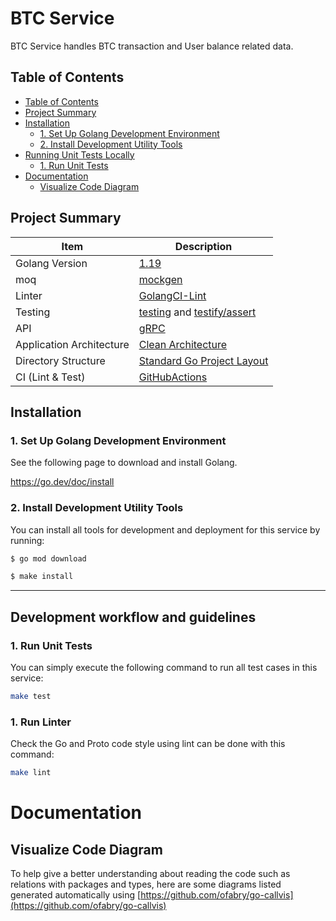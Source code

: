 # BTC Service

BTC Service handles BTC transaction and User balance related data.

## Table of Contents

<!-- @import "[TOC]" {cmd="toc" depthFrom=1 depthTo=6 orderedList=false} -->

<!-- code_chunk_output -->

- [Table of Contents](#table-of-contents)
- [Project Summary](#project-summary)
- [Installation](#installation)
    - [1. Set Up Golang Development Environment](#1-set-up-golang-development-environment)
    - [2. Install Development Utility Tools](#2-install-development-utility-tools)
- [Running Unit Tests Locally](#running-unit-tests-locally)
    - [1. Run Unit Tests](#2-run-unit-tests)
- [Documentation](#documentation)
  - [Visualize Code Diagram](#visualize-code-diagram)

<!-- /code_chunk_output -->

## Project Summary

| Item                       | Description                                                                                                           |
|----------------------------|-----------------------------------------------------------------------------------------------------------------------|
| Golang Version             | [1.19](https://golang.org/doc/go1.19)                                                                                 |
| moq                        | [mockgen](https://github.com/golang/mock)                                                                             |
| Linter                     | [GolangCI-Lint](https://github.com/golangci/golangci-lint)                                                            |
| Testing                    | [testing](https://golang.org/pkg/testing/) and [testify/assert](https://godoc.org/github.com/stretchr/testify/assert) |
| API                        | [gRPC](https://grpc.io/docs/tutorials/basic/go/)                                                                      |
| Application Architecture   | [Clean Architecture](https://blog.cleancoder.com/uncle-bob/2012/08/13/the-clean-architecture.html)                    |
| Directory Structure        | [Standard Go Project Layout](https://github.com/golang-standards/project-layout)                                      |
| CI (Lint & Test)           | [GitHubActions](https://github.com/features/actions)                                                                  |

## Installation

### 1. Set Up Golang Development Environment

See the following page to download and install Golang.

https://go.dev/doc/install

### 2. Install Development Utility Tools

You can install all tools for development and deployment for this service by running:

```sh
$ go mod download
```

```sh
$ make install
```

---

## Development workflow and guidelines

### 1. Run Unit Tests

You can simply execute the following command to run all test cases in this service:

```sh
make test
```

### 1. Run Linter

Check the Go and Proto code style using lint can be done with this command:

```sh
make lint
```

# Documentation

## Visualize Code Diagram

To help give a better understanding about reading the code
such as relations with packages and types, here are some diagrams listed
generated automatically using [https://github.com/ofabry/go-callvis](https://github.com/ofabry/go-callvis)

<!-- start diagram doc -->

<!-- end diagram doc -->